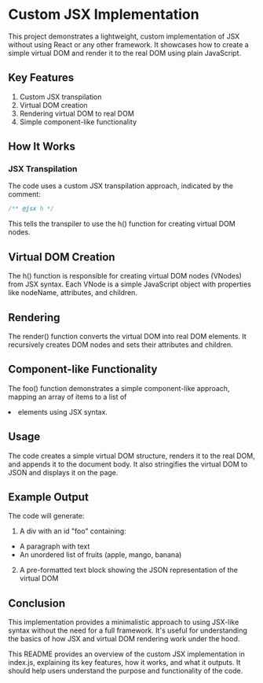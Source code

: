 # Custom JSX Implementation

This project demonstrates a lightweight, custom implementation of JSX without using React or any other framework. It showcases how to create a simple virtual DOM and render it to the real DOM using plain JavaScript.

## Key Features

1. Custom JSX transpilation
2. Virtual DOM creation
3. Rendering virtual DOM to real DOM
4. Simple component-like functionality

## How It Works

### JSX Transpilation

The code uses a custom JSX transpilation approach, indicated by the comment:

```javascript
/** @jsx h */
```

This tells the transpiler to use the h() function for creating virtual DOM nodes.

## Virtual DOM Creation
The h() function is responsible for creating virtual DOM nodes (VNodes) from JSX syntax. Each VNode is a simple JavaScript object with properties like nodeName, attributes, and children.

## Rendering
The render() function converts the virtual DOM into real DOM elements. It recursively creates DOM nodes and sets their attributes and children.

## Component-like Functionality
The foo() function demonstrates a simple component-like approach, mapping an array of items to a list of <li> elements using JSX syntax.

## Usage
The code creates a simple virtual DOM structure, renders it to the real DOM, and appends it to the document body. It also stringifies the virtual DOM to JSON and displays it on the page.

## Example Output
The code will generate:

1. A div with an id "foo" containing:
  - A paragraph with text
  - An unordered list of fruits (apple, mango, banana)

2. A pre-formatted text block showing the JSON representation of the virtual DOM
   
## Conclusion
This implementation provides a minimalistic approach to using JSX-like syntax without the need for a full framework. It's useful for understanding the basics of how JSX and virtual DOM rendering work under the hood.

This README provides an overview of the custom JSX implementation in index.js, explaining its key features, how it works, and what it outputs. It should help users understand the purpose and functionality of the code.


